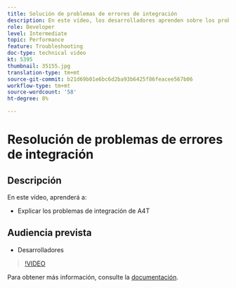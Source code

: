 ```yaml
---
title: Solución de problemas de errores de integración
description: En este vídeo, los desarrolladores aprenden sobre los problemas de integración de A4T.
role: Developer
level: Intermediate
topic: Performance
feature: Troubleshooting
doc-type: technical video
kt: 5395
thumbnail: 35155.jpg
translation-type: tm+mt
source-git-commit: b21d69b01e6bc6d2ba93b6425f86feacee567b06
workflow-type: tm+mt
source-wordcount: '58'
ht-degree: 8%

---
```



# Resolución de problemas de errores de integración

## Descripción

En este vídeo, aprenderá a:

* Explicar los problemas de integración de A4T

## Audiencia prevista

* Desarrolladores

>[!VIDEO](https://video.tv.adobe.com/v/35155/?quality=12)

Para obtener más información, consulte la [documentación](https://docs.adobe.com/content/help/en/target/using/integrate/a4t/troubleshoot-a4t/a4t-troubleshooting.html).
